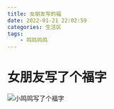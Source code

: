 ```yaml
---
title: 女朋友写的福
date: 2022-01-21 22:02:59
categories: 生活区
tags:
    - 鸣鸣鸣鸣
---
```


# 女朋友写了个福字

![小鸣鸣写了个福字](https://s4.ax1x.com/2022/01/21/7WeDgA.jpg)